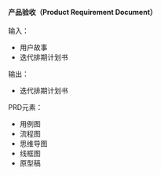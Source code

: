 #### 产品验收（Product Requirement Document）

输入：
* 用户故事
* 迭代排期计划书

输出：
* 迭代排期计划书



PRD元素：
* 用例图
* 流程图
* 思维导图
* 线框图
* 原型稿

